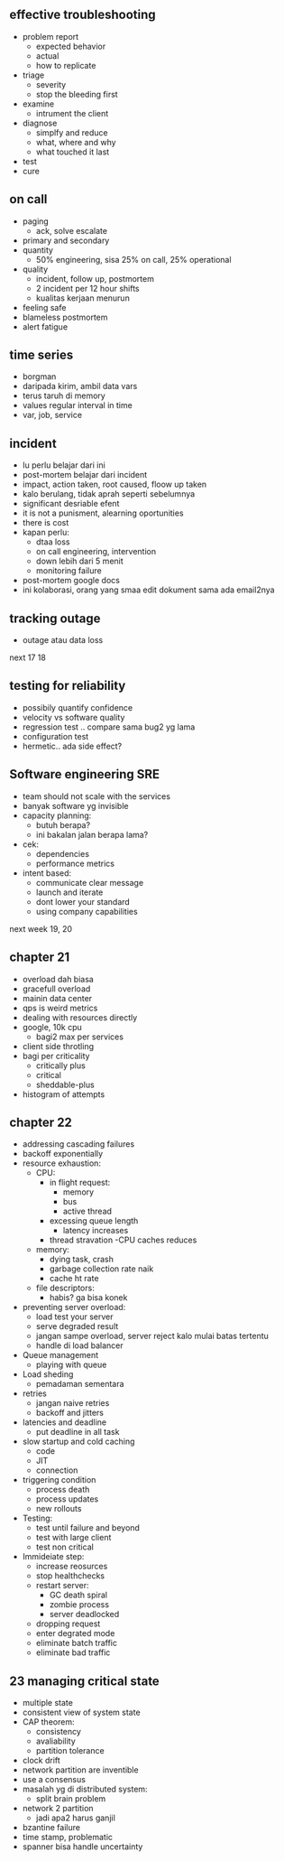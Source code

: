 ## effective troubleshooting
- problem report
    - expected behavior
    - actual 
    - how to replicate
- triage
    - severity
    - stop the bleeding first
- examine
    - intrument the client
- diagnose
    - simplfy and reduce
    - what, where and why
    - what touched it last
- test
- cure

## on call
- paging
    - ack, solve escalate
- primary and secondary
- quantity
    - 50% engineering, sisa 25% on call, 25% operational
- quality
    - incident, follow up, postmortem
    - 2 incident per 12 hour shifts
    - kualitas kerjaan menurun
- feeling safe
- blameless postmortem
- alert fatigue


## time series
- borgman
- daripada kirim, ambil data vars
- terus taruh di memory
- values regular interval in time
- var, job, service


## incident
- lu perlu belajar dari ini
- post-mortem belajar dari incident
- impact, action taken, root caused, floow up taken
- kalo berulang, tidak aprah seperti sebelumnya
- significant desriable efent
- it is not a punisment, alearning oportunities
- there is cost
- kapan perlu:
    - dtaa loss
    - on call engineering, intervention
    - down lebih dari 5 menit
    - monitoring failure
- post-mortem google docs
- ini kolaborasi, orang yang smaa edit dokument sama ada email2nya

## tracking outage
- outage atau data loss

next 17 18
## testing for reliability
- possibily quantify confidence
- velocity vs software quality
- regression test .. compare sama bug2 yg lama
- configuration test
- hermetic.. ada side effect?


## Software engineering SRE
- team should not scale with the services
- banyak software yg invisible
- capacity planning:
    - butuh berapa?
    - ini bakalan jalan berapa lama?
- cek:
    - dependencies
    - performance metrics
- intent based:
    - communicate clear message
    - launch and iterate
    - dont lower your standard
    - using company capabilities

next week 19, 20

## chapter 21
- overload dah biasa
- gracefull overload 
- mainin data center
- qps is weird metrics
- dealing with resources directly
- google, 10k cpu
    - bagi2 max per services
- client side throtling
- bagi per criticality
    - critically plus
    - critical
    - sheddable-plus
- histogram of attempts

## chapter 22
- addressing cascading failures
- backoff exponentially
- resource exhaustion:
    - CPU:
        - in flight request:
            - memory
            - bus
            - active thread
        - excessing queue length
            - latency increases
        - thread stravation
        -CPU caches reduces
    - memory:
        - dying task, crash
        - garbage collection rate naik
        - cache ht rate
    - file descriptors:
        - habis? ga bisa konek
- preventing server overload:
    - load test your server
    - serve degraded result
    - jangan sampe overload, server reject kalo mulai batas tertentu
    - handle di load balancer
- Queue management
    - playing with queue
- Load sheding
    - pemadaman sementara
- retries
    - jangan naive retries
    - backoff and jitters
- latencies and deadline
    - put deadline in all task
- slow startup and cold caching
    - code
    - JIT
    - connection
- triggering condition
    - process death
    - process updates
    - new rollouts
- Testing:
    - test until failure and beyond
    - test with large client
    - test non critical
- Immideiate step:
    - increase reosurces
    - stop healthchecks
    - restart server:
        - GC death spiral
        - zombie process
        - server deadlocked
    - dropping request
    - enter degrated mode
    - eliminate batch traffic
    - eliminate bad traffic

## 23 managing critical state
- multiple state
- consistent view of system state
- CAP theorem:
    - consistency
    - avaliability
    - partition tolerance
- clock drift
- network partition are inventible
- use a consensus
- masalah yg di distributed system:
    - split brain problem
- network 2 partition
    - jadi apa2 harus ganjil
- bzantine failure
- time stamp, problematic
- spanner bisa handle uncertainty


